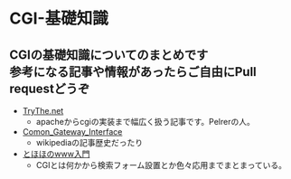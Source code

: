 # CGI-基礎知識
CGIの基礎知識についてのまとめです<br>
参考になる記事や情報があったらご自由にPull requestどうぞ<br>
--- 
- [TryThe.net](http://www.tryhp.net/) 
  - apacheからcgiの実装まで幅広く扱う記事です。Pelrerの人。<br>
- [Comon_Gateway_Interface](https://ja.wikipedia.org/wiki/Common_Gateway_Interface) 
  - wikipediaの記事歴史だったり<br>
- [とほほのwww入門](http://www.tohoho-web.com/wwwcgi.htm) 
  - CGIとは何かから検索フォーム設置とか色々応用までまとまっている。
